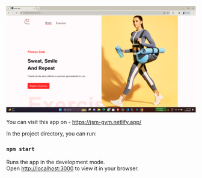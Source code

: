 ![Alt text](<Screenshot (153).png>)

You can visit this app on - https://jsm-gym.netlify.app/

In the project directory, you can run:

### `npm start`

Runs the app in the development mode.\
Open [http://localhost:3000](http://localhost:3000) to view it in your browser.



